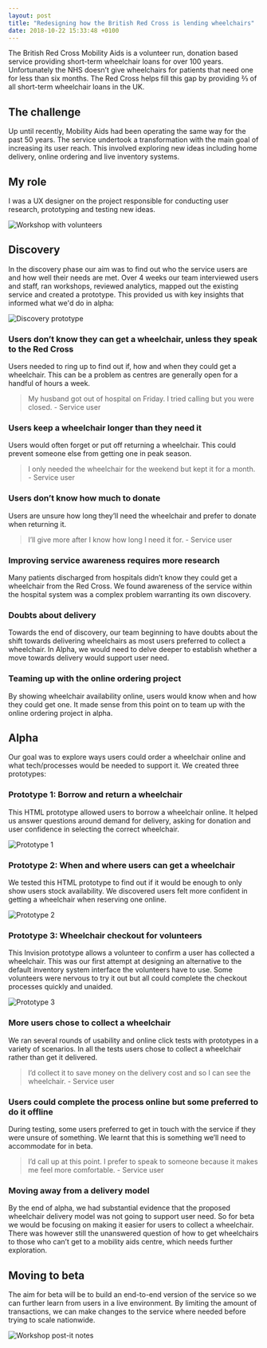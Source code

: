 ```yaml
---
layout: post
title: "Redesigning how the British Red Cross is lending wheelchairs"
date: 2018-10-22 15:33:48 +0100
---
```


The British Red Cross Mobility Aids is a volunteer run, donation based service providing short-term wheelchair loans for over 100 years. Unfortunately the NHS doesn’t give wheelchairs for patients that need one for less than six months. The Red Cross helps fill this gap by providing ⅔ of all short-term wheelchair loans in the UK.

## The challenge

Up until recently, Mobility Aids had been operating the same way for the past 50 years. The service undertook a transformation with the main goal of increasing its user reach. This involved exploring new ideas including home delivery, online ordering and live inventory systems.


## My role

I was a UX designer on the project responsible for conducting user research, prototyping and testing new ideas.

<div class="image-holder">
<img src="assets/images/brc/brc1.jpg" alt="Workshop with volunteers">
</div>


## Discovery

In the discovery phase our aim was to find out who the service users are and how well their needs are met. Over 4 weeks our team interviewed users and staff, ran workshops, reviewed analytics, mapped out the existing service and created a prototype. This provided us with key insights that informed what we'd do in alpha:

<div class="image-holder">
<img src="assets/images/brc/brc3.png" alt="Discovery prototype">
</div>

### Users don’t know they can get a wheelchair, unless they speak to the Red Cross

Users needed to ring up to find out if, how and when they could get a wheelchair. This can be a problem as centres are generally open for a handful of hours a week.

>My husband got out of hospital on Friday. I tried calling but you were closed. <span> - Service user</span>

### Users keep a wheelchair longer than they need it

Users would often forget or put off returning a wheelchair. This could prevent someone else from getting one in peak season.

>I only needed the wheelchair for the weekend but kept it for a month. <span> - Service user</span>

### Users don’t know how much to donate

Users are unsure how long they’ll need the wheelchair and prefer to donate when returning it.

>I’ll give more after I know how long I need it for. <span> - Service user</span>


### Improving service awareness requires more research

Many patients discharged from hospitals didn’t know they could get a wheelchair from the Red Cross. We found awareness of the service within the hospital system was a complex problem warranting its own discovery.

### Doubts about delivery

Towards the end of discovery, our team beginning to have doubts about the shift towards delivering wheelchairs as most users preferred to collect a wheelchair. In Alpha, we would need to delve deeper to establish whether a move towards delivery would support user need.

### Teaming up with the online ordering project

By showing wheelchair availability online, users would know when and how they could get one. It made sense from this point on to team up with the online ordering project in alpha.

## Alpha

Our goal was to explore ways users could order a wheelchair online and what tech/processes would be needed to support it. We created three prototypes:

### Prototype 1: Borrow and return a wheelchair

This HTML prototype allowed users to borrow a wheelchair online. It helped us answer questions around demand for delivery, asking for donation and user confidence in selecting the correct wheelchair.

<div class="image-holder">
<img src="assets/images/brc/brc5.png" alt="Prototype 1">
</div>

### Prototype 2: When and where users can get a wheelchair

We tested this HTML prototype to find out if it would be enough to only show users stock availability. We discovered users felt more confident in getting a wheelchair when reserving one online.

<div class="image-holder">
<img src="assets/images/brc/brc6.png" alt="Prototype 2">
</div>

### Prototype 3: Wheelchair checkout for volunteers

This Invision prototype allows a volunteer to confirm a user has collected a wheelchair. This was our first attempt at designing an alternative to the default inventory system interface the volunteers have to use. Some volunteers were nervous to try it out but all could complete the checkout processes quickly and unaided.


<div class="image-holder">
<img src="assets/images/brc/brc7.png" alt="Prototype 3">
</div>

### More users chose to collect a wheelchair

We ran several rounds of usability and online click tests with prototypes in a variety of scenarios. In all the tests users chose to collect a wheelchair rather than get it delivered.

>I’d collect it to save money on the delivery cost and so I can see the wheelchair. <span> - Service user</span>

### Users could complete the process online but some preferred to do it offline

During testing, some users preferred to get in touch with the service if they were unsure of something. We learnt that this is something we’ll need to accommodate for in beta.

>I’d call up at this point. I prefer to speak to someone because it makes me feel more comfortable. <span> - Service user</span>


### Moving away from a delivery model

By the end of alpha, we had substantial evidence that the proposed wheelchair delivery model was not going to support user need. So for beta we would be focusing on making it easier for users to collect a wheelchair. There was however still the unanswered question of how to get wheelchairs to those who can’t get to a mobility aids centre, which needs further exploration.

## Moving to beta

The aim for beta will be to build an end-to-end version of the service so we can further learn from users in a live environment. By limiting the amount of transactions, we can make changes to the service where needed before trying to scale nationwide.


<div class="image-holder">
<img src="assets/images/brc/brc8.jpg" alt="Workshop post-it notes">
</div>

